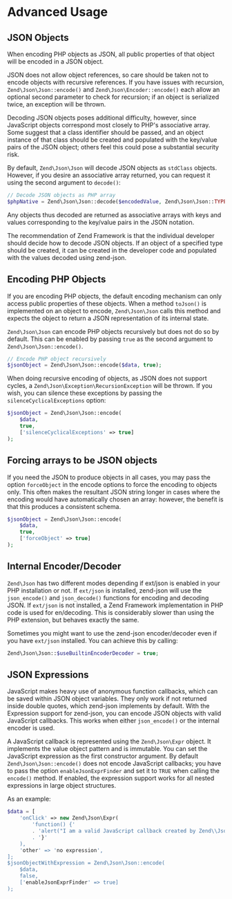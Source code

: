 # Advanced Usage

## JSON Objects

When encoding PHP objects as JSON, all public properties of that object will be
encoded in a JSON object.

JSON does not allow object references, so care should be taken not to encode
objects with recursive references. If you have issues with recursion,
`Zend\Json\Json::encode()` and `Zend\Json\Encoder::encode()` each allow an
optional second parameter to check for recursion; if an object is serialized
twice, an exception will be thrown.

Decoding JSON objects poses additional difficulty, however, since JavaScript
objects correspond most closely to PHP's associative array. Some suggest that a
class identifier should be passed, and an object instance of that class should
be created and populated with the key/value pairs of the JSON object; others
feel this could pose a substantial security risk.

By default, `Zend\Json\Json` will decode JSON objects as `stdClass` objects.
However, if you desire an associative array returned, you can request it using
the second argument to `decode()`:

```php
// Decode JSON objects as PHP array
$phpNative = Zend\Json\Json::decode($encodedValue, Zend\Json\Json::TYPE_ARRAY);
```

Any objects thus decoded are returned as associative arrays with keys and values
corresponding to the key/value pairs in the JSON notation.

The recommendation of Zend Framework is that the individual developer should
decide how to decode JSON objects. If an object of a specified type should be
created, it can be created in the developer code and populated with the values
decoded using zend-json.

## Encoding PHP Objects

If you are encoding PHP objects, the default encoding mechanism can only
access public properties of these objects. When a method `toJson()` is
implemented on an object to encode, `Zend\Json\Json` calls this method and
expects the object to return a JSON representation of its internal state.

`Zend\Json\Json` can encode PHP objects recursively but does not do so by
default. This can be enabled by passing `true` as the second argument to
`Zend\Json\Json::encode()`.

```php
// Encode PHP object recursively
$jsonObject = Zend\Json\Json::encode($data, true);
```

When doing recursive encoding of objects, as JSON does not support cycles, a
`Zend\Json\Exception\RecursionException` will be thrown. If you wish, you can
silence these exceptions by passing the `silenceCyclicalExceptions` option:

```php
$jsonObject = Zend\Json\Json::encode(
    $data,
    true,
    ['silenceCyclicalExceptions' => true]
);
```

## Forcing arrays to be JSON objects

If you need the JSON to produce objects in all cases, you may pass the
option `forceObject` in the encode options to force the encoding to
objects only.  This often makes the resultant JSON string longer in cases
where the encoding would have automatically chosen an array: however,
the benefit is that this produces a consistent schema.

```php
$jsonObject = Zend\Json\Json::encode(
    $data,
    true,
    ['forceObject' => true]
);
```

## Internal Encoder/Decoder

`Zend\Json` has two different modes depending if ext/json is enabled in your PHP
installation or not. If `ext/json` is installed, zend-json will use the
`json_encode()` and `json_decode()` functions for encoding and decoding JSON. If
`ext/json` is not installed, a Zend Framework implementation in PHP code is used
for en/decoding. This is considerably slower than using the PHP extension, but
behaves exactly the same.

Sometimes you might want to use the zend-json encoder/decoder even if you have
`ext/json` installed. You can achieve this by calling:

```php
Zend\Json\Json::$useBuiltinEncoderDecoder = true;
```

## JSON Expressions

JavaScript makes heavy use of anonymous function callbacks, which can be saved
within JSON object variables. They only work if not returned inside double
quotes, which zend-json implements by default. With the Expression support for
zend-json, you can encode JSON objects with valid JavaScript callbacks.
This works when either `json_encode()` or the internal encoder is used.

A JavaScript callback is represented using the `Zend\Json\Expr` object. It
implements the value object pattern and is immutable. You can set the JavaScript
expression as the first constructor argument. By default
`Zend\Json\Json::encode()` does not encode JavaScript callbacks; you have to
pass the option `enableJsonExprFinder` and set it to `TRUE` when calling the
`encode()` method. If enabled, the expression support works for all nested
expressions in large object structures.

As an example:

```php
$data = [
    'onClick' => new Zend\Json\Expr(
        'function() {'
        . 'alert("I am a valid JavaScript callback created by Zend\\Json");
        . '}'
    ),
    'other' => 'no expression',
];
$jsonObjectWithExpression = Zend\Json\Json::encode(
    $data,
    false,
    ['enableJsonExprFinder' => true]
);
```
